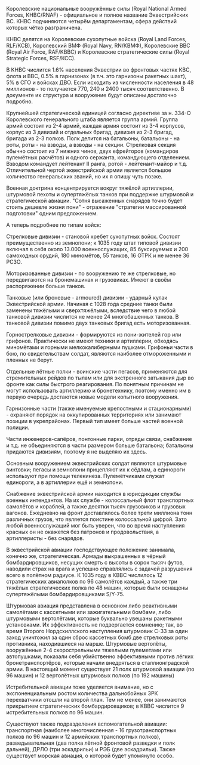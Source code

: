 Королевские национальные вооружённые силы (Royal National Armed Forces, КНВС/RNAF) - официальное и полное название Эквестрийских ВС. КНВС подчиняются четырём департаментам, сфера действий которых чётко разграничена.

КНВС делятся на Королевские сухопутные войска (Royal Land Forces, RLF/КСВ), Королевский ВМФ (Royal Navy, RN/КВМФ), Королевские ВВС (Royal Air Force, RAF/КВВС) и Королевские стратегические силы (Royal Strategic Forces, RSF/КСС).

В КНВС числится 1.6% населения Эквестрии во фронтовых частях КВС, флота и ВВС, 0.5% в гарнизонах (в т.ч. это гарнизоны ракетных шахт), 5% в СГО и войсках ДВО. Если исходить из численности населения в 48 миллионов - то получается 770, 240 и 2400 тысяч соответственно. В документе их структура и вооружение будут описаны достаточно подробно.

Крупнейшей стратегической единицей согласно директиве за н. 334-О Королевского генерального штаба является группа армий. Группа армий состоит из 2-4 армий, каждая армия состоит из 3-4 корпусов, корпус из 3 дивизий и отдельных бригад, дивизия из 2-3 бригад, бригада из 2-3 полков. Полк делится на батальоны, батальоны - на роты, роты - на взводы, а взводы - на секции.
 Стрелковая секция обычно состоит из 7 нижних чинов, двух ефрейторов (командиров пулемётных расчётов) и одного сержанта, командующего отделением. Взводом командует лейтенант II ранга, ротой - лейтенант-майор и т.д.
 Отличительной чертой эквестрийской армии является большое количество генеральских званий, но их я опишу чуть позже.
 
Военная доктрина концентрируется вокруг тяжёлой артиллерии, штурмовой пехоты и супертяжёлых танков при поддержке штурмовой и стратегической авиации. "Сотня высаженных снарядов точно будет стоить дешевле жизни пони" - отражение "стратегии массированной подготовки" одним предложением.

А теперь подробнее по типам войск:

Стрелковые дивизии - становой хребет сухопутных войск. Состоят преимущественно из земнопони; к 1035 году штат типовой дивизии включал в себя около 13.000 военнослужащих, 85 буксируемых и 200 самоходных орудий, 180 миномётов, 55 танков, 16 ОТРК и не менее 36 РСЗО.

Моторизованные дивизии - по вооружению те же стрелковые, но передвигаются на бронемашинах и грузовиках. Имеют в своём распоряжении больше танков.

Танковые (или броневые - armoured) дивизии - ударный кулак Эквестрийской армии. Начиная с 1028 года средние танки были заменены тяжёлыми и сверхтяжёлыми, вследствие чего в любой танковой дивизии числится не менее 24 многобашенных танков. В танковой дивизии помимо двух танковых бригад есть моторизованная.

Горнострелковые дивизии - формируются из пони-жителей гор или грифонов. Практически не имеют техники и артиллерии, обходясь миномётами и горными мелкокалиберными пушками. Грифоньи части в бою, по свидетельствам солдат, являются наиболее отмороженными и пленных не берут.

Отдельные лётные полки - воинские части пегасов, применяются для стремительных рейдов по тылам или для экстренного затыкания дыр во фронте как силы быстрого реагирования. По понятным причинам не могут использовать артиллерию и бронетехнику, поэтому именно им в первую очередь достаются новые модели копытного вооружения.

Гарнизонные части (также именуемые крепостными и стационарными) - охраняют порядок на оккупированных территориях или занимают позиции в укрепрайонах. Первый тип имеет больше частей военной полиции.

Части инженеров-сапёров, понтонные парки, отряды связи, снабжение и т.д. не объединяются в части размером больше батальона; батальоны придаются дивизиям, поэтому я не выделяю их здесь.

Основным вооружением эквестрийских солдат являются штурмовые винтовки; пегасы и земнопони прицепляют их к сёдлам, а единороги используют при помощи телекинеза. Пулемётчиками служат единороги, а в артиллерии ещё и земнопони.

Снабжение эквестрийской армии находится в юрисдикции службы военных интендантов. На их службе - колоссальный флот транспортных самолётов и кораблей, а также десятки тысяч грузовиков и грузовых вагонов. Ежедневно на фронт доставлялось более трети миллиона тонн различных грузов, что является поистине колоссальной цифрой.
 Зато любой военнослужащий мог быть уверен, что во время наступления красных он не окажется без патронов и продовольствия, а артиллеристы - без снарядов.
 
 В эквестрийской авиации господствующее положение занимала, конечно же, стратегическая. Армады выкрашенных в чёрный бомбардировщиков, несущих смерть с высоты в сорок тысяч футов, наводили страх на врага и успешно справлялись с задачей разрушения всего в полётном радиусе. К 1035 году в КВВС числилось 12 стратегических авиаполков по 96 самолётов каждый, 
  а также три тяжёлых стратегических полка по 48 машин, которые были оснащены супертяжёлыми бомбардировщиками S/Y-75. 
  
 Штурмовая авиация представлена в основном либо реактивными самолётами с кассетными или зажигательными бомбами, либо штурмовыми вертолётами, которые буквально увешаны ракетными установками. Их эффективность не подвергается сомнению; так, во время Второго Нордсхиллского наступления штурмовик C-33 за один заход уничтожил
  за один сброс кассетных бомб две стрелковых роты противника, находившиеся на марше. Штурмовые вертолёты, вооружённые 2-4 скорострельными тяжелыми пулеметами или автопушками, показали себя убийственно эффективными против лёгких бронетранспортёров, которые начали внедряться в сталлионградской армии.
   В настоящий момент существует 21 полк штурмовой авиации (по 96 машин) и 12 вертолётных штурмовых полков (по 192 машины)
  
 Истребительной авиации тоже уделяется внимание, но с экспоненциальным ростом количества дальнобойных ЗРК перехватчики отошли на второй план. Тем не менее, они занимаются прикрытием стратегических бомбардировщиков; в КВВС числится 9 истребительных полков по 96 машин.
 
 Существуют также подразделения вспомогательной авиации: транспортная (наиболее многочисленная - 16 грузотранспортных полков по 96 машин и 12 армейских транспортных полков), разведывательная (два полка лётной фронтовой разведки и полк дальней), ДРЛО (три эскадрильи) и РЭБ (две эскадрильи). Также существует морская авиация, о которой будет упомянуто особо.
 
 
